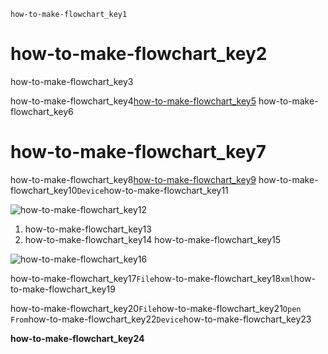 ```ngMeta
how-to-make-flowchart_key1
```
# how-to-make-flowchart_key2
how-to-make-flowchart_key3

how-to-make-flowchart_key4[how-to-make-flowchart_key5](http://draw.io)
how-to-make-flowchart_key6

# how-to-make-flowchart_key7
how-to-make-flowchart_key8[how-to-make-flowchart_key9](http://draw.io)
how-to-make-flowchart_key10`Device`how-to-make-flowchart_key11

![how-to-make-flowchart_key12](https://merakidebug.s3.ap-south-1.amazonaws.com/course_images/if-else/if-statement-flowcharts/assets/theory_images/how-to-make-flowchart_drawio-device-option.png)

1. how-to-make-flowchart_key13
2. how-to-make-flowchart_key14
how-to-make-flowchart_key15

![how-to-make-flowchart_key16](https://merakidebug.s3.ap-south-1.amazonaws.com/course_images/if-else/if-statement-flowcharts/assets/theory_images/how-to-make-flowchart_drawio-draw-flowchart.png)

how-to-make-flowchart_key17`File`how-to-make-flowchart_key18`xml`how-to-make-flowchart_key19

how-to-make-flowchart_key20`File`how-to-make-flowchart_key21`Open From`how-to-make-flowchart_key22`Device`how-to-make-flowchart_key23

**how-to-make-flowchart_key24**